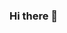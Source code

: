 ### Hi there 👋

<!--
**AzizMeddah/AzizMeddah** is a ✨ _special_ ✨ repository because its `README.md` (this file) appears on your GitHub profile.

Here are some ideas to get you started:

- 🔭 I’m currently working on a crypto web app 
- ⚡ Fun fact: joselu clear of pessi
-->
